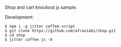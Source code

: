 Shop and cart knockout js sample.



Development:

    $ npm i -g jitter coffee-script
    $ git clone https://github.com/afrasiabi/shop.git
    $ cd shop
    $ jitter coffee js -b